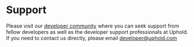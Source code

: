 # Support

Please visit our <a href="https://developer.uphold.com/en/community">developer community</a> where you can seek support from fellow developers as well as the developer support professionals at Uphold. If you need to contact us directly, please email <a href="mailto:developer@uphold.com?Subject=Help%20Me" target="_top">developer@uphold.com</a>

<br>
<br>
<br>
<br>
<br>
<br>
<br>
<br>
<br>
<br>
<br>
<br>
<br>
<br>
<br>
<br>
<br>
<br>
<br>
<br>
<br>
<br>
<br>
<br>

